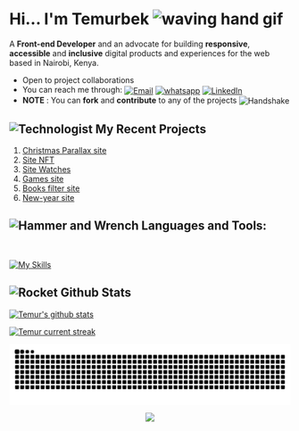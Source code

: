 
# Hi... I'm Temurbek  <img src="https://user-images.githubusercontent.com/72663882/171687151-bb31c996-c9d2-49c8-b593-734946893b23.gif" alt="waving hand gif" aria-hidden="true" width="40" />

A **Front-end Developer**  and an advocate for building **responsive**, **accessible** and **inclusive** digital products and experiences for the web based in Nairobi, Kenya. 

- Open to project collaborations
- You can reach me through: <a href="mailto:dev.temur@gmail.com" title="Email"><img alt="Email" src="https://img.shields.io/badge/Gmail-D14836?style=for-the-badge&logo=gmail&logoColor=white" height="30" align="center"/></a> <a href="https://whatsapp.com" title="Whatsapp"><img alt="whatsapp"  src="https://img.shields.io/badge/WhatsApp-25D366?style=for-the-badge&logo=whatsapp&logoColor=white" height="30" align="center"/></a> <a href="https://www.linkedin.com"><img  alt="LinkedIn" title="LinkedIn" src="https://img.shields.io/static/v1?message=LinkedIn&logo=linkedin&label=&color=0077B5&logoColor=white&labelColor=&style=for-the-badge" height="30" align="center" /></a> 
- **NOTE** : You can **fork** and **contribute** to any of the projects <img src="https://raw.githubusercontent.com/Tarikul-Islam-Anik/Animated-Fluent-Emojis/master/Emojis/Hand%20gestures/Handshake.png" alt="Handshake" width="25" height="25" align="center" />

[- Currently working on <a href="https://book-commerce-murex.vercel.app/">book commerce</a>]::
 
## <img src="https://raw.githubusercontent.com/Tarikul-Islam-Anik/Animated-Fluent-Emojis/master/Emojis/People/Technologist.png" alt="Technologist" width="30" height="30" /> My Recent Projects 

1. [Christmas Parallax site](https://christmas-temur.netlify.app/)
2. [Site NFT](https://silver-florentine-05dd48.netlify.app/)
3. [Site Watches](https://tiny-sorbet-49949a.netlify.app)
4. [Games site](https://singular-peony-aa25cd.netlify.app/)
5. [Books filter site](https://temur-coder-books.netlify.app/)
6. [New-year site](https://christmas-site-pro.netlify.app/)

## <img src="https://raw.githubusercontent.com/Tarikul-Islam-Anik/Animated-Fluent-Emojis/master/Emojis/Objects/Hammer%20and%20Wrench.png" alt="Hammer and Wrench" width="30" height="30" /> **Languages and Tools:**  

<br>

[![My Skills](https://skillicons.dev/icons?i=html,css,tailwind,js,react,git,github,vscode,styledcomponents,stackoverflow&perline=13)](#)

## <img src="https://raw.githubusercontent.com/Tarikul-Islam-Anik/Animated-Fluent-Emojis/master/Emojis/Travel%20and%20places/Rocket.png" alt="Rocket" width="30" height="30" /> Github Stats 

 [![Temur's github stats](https://bad-apple-github-readme.vercel.app/api?username=johnmwendwa&show_icons=true&count_private=true&line_height=20&icon_color=00b3ff&theme=blue-green&title_color=00b3ff)](#)

[![Temur current streak](https://streak-stats.demolab.com/?user=johnmwendwa&count_private=true&theme=blue-green&title_color=00b3ff)](#)

<a align="center" href="#-my-github-stats--"><img align="center" src="https://raw.githubusercontent.com/BEPb/BEPb/output/github-contribution-grid-snake.svg" alt="GitHub Streak" /></a>


<p align="center">
     <img src="https://capsule-render.vercel.app/api?type=waving&color=gradient&height=100&section=footer"/>
</p>
